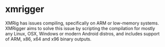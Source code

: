 # xmrigger

XMRig has issues compiling, specifically on ARM or low-memory systems. XMRigger aims to solve this issue by scripting the compilation for mostly any Linux, OSX, Windows or modern Android distros, and includes support of ARM, x86, x64 and x96 binary outputs.
